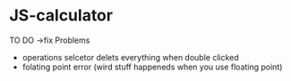 # JS-calculator

TO DO
 ->fix Problems
  - operations selcetor delets everything when double clicked
  - folating point error (wird stuff happeneds when you use floating point)
